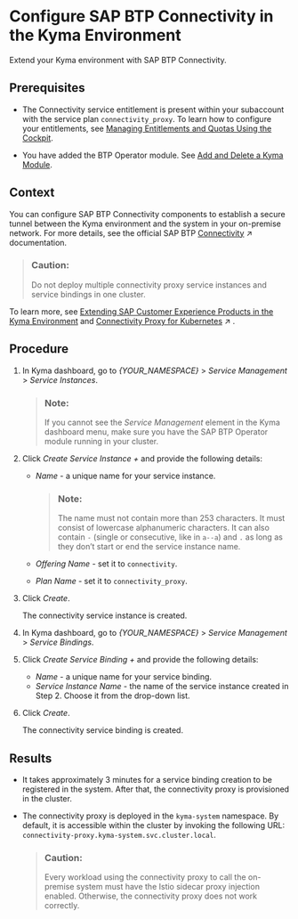 <!-- loio0c035010a9d64cc8a02d872829c7fa75 -->

# Configure SAP BTP Connectivity in the Kyma Environment

Extend your Kyma environment with SAP BTP Connectivity.



## Prerequisites

-   The Connectivity service entitlement is present within your subaccount with the service plan `connectivity_proxy`. To learn how to configure your entitlements, see [Managing Entitlements and Quotas Using the Cockpit](managing-entitlements-and-quotas-using-the-cockpit-c824874.md).

-   You have added the BTP Operator module. See [Add and Delete a Kyma Module](add-and-delete-a-kyma-module-1b548e9.md#loio1b548e9ad4744b978b8b595288b0cb5c).



## Context

You can configure SAP BTP Connectivity components to establish a secure tunnel between the Kyma environment and the system in your on-premise network. For more details, see the official SAP BTP [Connectivity](https://help.sap.com/viewer/cca91383641e40ffbe03bdc78f00f681/Cloud/en-US/e54cc8fbbb571014beb5caaf6aa31280.html "SAP BTP Connectivity: overview, features, restrictions.") :arrow_upper_right: documentation.

> ### Caution:  
> Do not deploy multiple connectivity proxy service instances and service bindings in one cluster.

To learn more, see [Extending SAP Customer Experience Products in the Kyma Environment](../40-extensions/extending-sap-customer-experience-products-in-the-kyma-environment-83df31a.md) and [Connectivity Proxy for Kubernetes](https://help.sap.com/viewer/cca91383641e40ffbe03bdc78f00f681/Cloud/en-US/e661713ef7d14373b57e3e26b0b03b86.html "Use the connectivity proxy for Kubernetes to connect workloads on a Kubernetes cluster to on-premise systems.") :arrow_upper_right: .



## Procedure

1.  In Kyma dashboard, go to *\{YOUR\_NAMESPACE\}* \> *Service Management* \> *Service Instances*.

    > ### Note:  
    > If you cannot see the *Service Management* element in the Kyma dashboard menu, make sure you have the SAP BTP Operator module running in your cluster.

2.  Click *Create Service Instance +* and provide the following details:

    -   *Name* - a unique name for your service instance.

        > ### Note:  
        > The name must not contain more than 253 characters. It must consist of lowercase alphanumeric characters. It can also contain `-` \(single or consecutive, like in `a--a`\) and `.` as long as they don’t start or end the service instance name.

    -   *Offering Name* - set it to `connectivity`.
    -   *Plan Name* - set it to `connectivity_proxy`.

3.  Click *Create*.

    The connectivity service instance is created.

4.  In Kyma dashboard, go to *\{YOUR\_NAMESPACE\}* \> *Service Management* \> *Service Bindings*.

5.  Click *Create Service Binding +* and provide the following details:

    -   *Name* - a unique name for your service binding.
    -   *Service Instance Name* - the name of the service instance created in Step 2. Choose it from the drop-down list.

6.  Click *Create*.

    The connectivity service binding is created.




## Results

-   It takes approximately 3 minutes for a service binding creation to be registered in the system. After that, the connectivity proxy is provisioned in the cluster.
-   The connectivity proxy is deployed in the `kyma-system` namespace. By default, it is accessible within the cluster by invoking the following URL: `connectivity-proxy.kyma-system.svc.cluster.local`.

    > ### Caution:  
    > Every workload using the connectivity proxy to call the on-premise system must have the Istio sidecar proxy injection enabled. Otherwise, the connectivity proxy does not work correctly.


